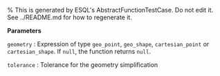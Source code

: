 % This is generated by ESQL's AbstractFunctionTestCase. Do not edit it. See ../README.md for how to regenerate it.

**Parameters**

`geometry`
:   Expression of type `geo_point`, `geo_shape`, `cartesian_point` or `cartesian_shape`. If `null`, the function returns `null`.

`tolerance`
:   Tolerance for the geometry simplification

